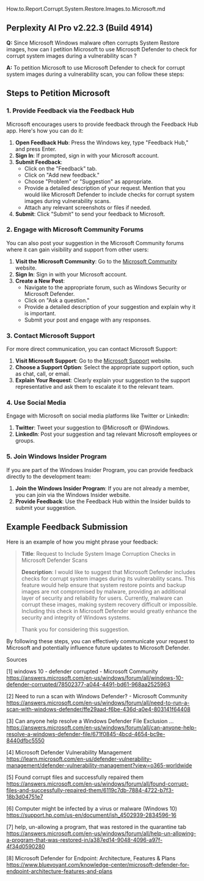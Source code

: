 How.to.Report.Corrupt.System.Restore.Images.to.Microsoft.md

## Perplexity AI Pro v2.22.3 (Build 4914)

**Q:** Since Microsoft Windows malware often corrupts System Restore images, how can I petition Microsoft to use Microsoft Defender to check for corrupt system images during a vulnerability scan ?

**A:** To petition Microsoft to use Microsoft Defender to check for corrupt system images during a vulnerability scan, you can follow these steps:

## Steps to Petition Microsoft

### 1. **Provide Feedback via the Feedback Hub**
Microsoft encourages users to provide feedback through the Feedback Hub app. Here's how you can do it:

1. **Open Feedback Hub**: Press the Windows key, type "Feedback Hub," and press Enter.
2. **Sign In**: If prompted, sign in with your Microsoft account.
3. **Submit Feedback**:
   - Click on the "Feedback" tab.
   - Click on "Add new feedback."
   - Choose "Problem" or "Suggestion" as appropriate.
   - Provide a detailed description of your request. Mention that you would like Microsoft Defender to include checks for corrupt system images during vulnerability scans.
   - Attach any relevant screenshots or files if needed.
4. **Submit**: Click "Submit" to send your feedback to Microsoft.

### 2. **Engage with Microsoft Community Forums**
You can also post your suggestion in the Microsoft Community forums where it can gain visibility and support from other users:

1. **Visit the Microsoft Community**: Go to the [Microsoft Community](https://answers.microsoft.com/en-us/windows/forum/all/windows-10-defender-corrupted/78502377-a044-4491-bd61-968aa2525963) website.
2. **Sign In**: Sign in with your Microsoft account.
3. **Create a New Post**:
   - Navigate to the appropriate forum, such as Windows Security or Microsoft Defender.
   - Click on "Ask a question."
   - Provide a detailed description of your suggestion and explain why it is important.
   - Submit your post and engage with any responses.

### 3. **Contact Microsoft Support**
For more direct communication, you can contact Microsoft Support:

1. **Visit Microsoft Support**: Go to the [Microsoft Support](https://support.microsoft.com) website.
2. **Choose a Support Option**: Select the appropriate support option, such as chat, call, or email.
3. **Explain Your Request**: Clearly explain your suggestion to the support representative and ask them to escalate it to the relevant team.

### 4. **Use Social Media**
Engage with Microsoft on social media platforms like Twitter or LinkedIn:

1. **Twitter**: Tweet your suggestion to @Microsoft or @Windows.
2. **LinkedIn**: Post your suggestion and tag relevant Microsoft employees or groups.

### 5. **Join Windows Insider Program**
If you are part of the Windows Insider Program, you can provide feedback directly to the development team:

1. **Join the Windows Insider Program**: If you are not already a member, you can join via the Windows Insider website.
2. **Provide Feedback**: Use the Feedback Hub within the Insider builds to submit your suggestion.

## Example Feedback Submission

Here is an example of how you might phrase your feedback:

> **Title**: Request to Include System Image Corruption Checks in Microsoft Defender Scans
>
> **Description**: 
> I would like to suggest that Microsoft Defender includes checks for corrupt system images during its vulnerability scans. This feature would help ensure that system restore points and backup images are not compromised by malware, providing an additional layer of security and reliability for users. Currently, malware can corrupt these images, making system recovery difficult or impossible. Including this check in Microsoft Defender would greatly enhance the security and integrity of Windows systems.
>
> Thank you for considering this suggestion.

By following these steps, you can effectively communicate your request to Microsoft and potentially influence future updates to Microsoft Defender.

Sources

[1] windows 10 - defender corrupted - Microsoft Community https://answers.microsoft.com/en-us/windows/forum/all/windows-10-defender-corrupted/78502377-a044-4491-bd61-968aa2525963

[2] Need to run a scan with Windows Defender? - Microsoft Community https://answers.microsoft.com/en-us/windows/forum/all/need-to-run-a-scan-with-windows-defender/ffe29aad-f6be-436d-a0e4-803141f64408

[3] Can anyone help resolve a Windows Defender File Exclusion ... https://answers.microsoft.com/en-us/windows/forum/all/can-anyone-help-resolve-a-windows-defender-file/671f0845-4bcd-4654-bc9e-8440dfbc5550

[4] Microsoft Defender Vulnerability Management https://learn.microsoft.com/en-us/defender-vulnerability-management/defender-vulnerability-management?view=o365-worldwide

[5] Found corrupt files and successfully repaired them https://answers.microsoft.com/en-us/windows/forum/all/found-corrupt-files-and-successfully-repaired-them/6119c7db-7884-4722-b7f3-18b3d04751e7

[6] Computer might be infected by a virus or malware (Windows 10) https://support.hp.com/us-en/document/ish_4502939-2834596-16

[7] help, un-allowing a program, that was restored in the quarantine tab https://answers.microsoft.com/en-us/windows/forum/all/help-un-allowing-a-program-that-was-restored-in/a387ed14-9048-4096-a97f-4f34d0590280

[8] Microsoft Defender for Endpoint: Architecture, Features & Plans https://www.bluevoyant.com/knowledge-center/microsoft-defender-for-endpoint-architecture-features-and-plans


